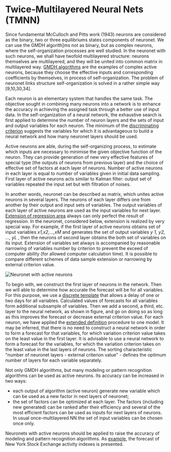 # Twice-Multilayered Neural Nets (TMNN)

Since fundamental McCulloch and Pitts work (1943) neurons are considered as the binary, two or three equilibriums states components of neuronet. We can use the GMDH algorith]ms not as binary, but as complex neurons, where the self-organization processes are well studied. In the neuronet with such neurons, we shall have twofold multilayered structure: neurons themselves are multilayered, and they will be united into common matrix in multilayered way. [GMDH algorithms](http://www.gmdh.net/GMDH_alg.htm) are the examples of complex active neurons, because they choose the effective inputs and corresponding coefficients by themselves, in process of self-organization. The problem of neuronet links structure self-organization is solved in a rather simple way [9,10,30,34].

Each neuron is an elementary system that handles the same task. The objective sought in combining many neurons into a network is to enhance the accuracy in achieving the assigned task through a better use of input data. In the self-organization of a neural network, the exhaustive search is first applied to determine the number of neuron layers and the sets of input and output variables for each neuron. The minimum of the [discriminating criterion](http://www.gmdh.net/GMDH_var.htm) suggests the variables for which it is advantageous to build a neural network and how many neuronet layers should be used.

Active neurons are able, during the self-organizing process, to estimate which inputs are necessary to minimise the given objective function of the neuron. They can provide generation of new very effective features of special type (the outputs of neurons from previous layer) and the choice of effective set of factors at each layer of neurons. Number of active neurons in each layer is equal to number of variables given in initial data sampling. First layer of active neurons acts similar to Kalman filter: output set of variables repeated the input set but with filtration of noises.

In another words, neuronet can be described as matrix, which unites active neurons in several layers. The neurons of each layer differs one from another by their output and input sets of variables. The output variables of each layer of active neurons are used as the input variables for next layer. [Extension of regression area](http://www.gmdh.net/GMDH_reg.htm) always can only perfect the result of regression. In the neuronet, considered below, extension is realized by very special way. For example, if the first layer of active neurons obtains set of input variables _x1,x2,...,xM_ and generates the set of output variables _y 1, y2, ..., yL_ , then the neurons of second layer obtains the both set of variables on its input. Extension of variables set always is accompanied by reasonable narrowing of variables number by criterion to prevent the exceed of computer ability (for allowed computer calculation time). It is possible to compare different schemes of data sample extension or narrowing by external criterion value.

![Neuronet with active neurons](http://www.gmdh.net/gif/fig_nn.gif)

To begin with, we construct the first layer of neurons in the network. Then we will able to determine how accurate the forecast will be for all variables. For this purpose, we use a [discrete template](http://www.gmdh.net/GMDH_osa.htm) that allows a delay of one or two days for all variables. Calculated values of forecasts for all variables form additional subsample of variables. Then we add a second, a third, etc. layer to the neural network, as shown in figure, and go on doing so as long as this improves the forecast or decrease external criterion value. For each neuron, we have applied the [extended definition](http://www.gmdh.net/GMDH_var.htm) procedure to one model. It may be inferred, that there is no need to construct a neural network in order to form a forecast for that variables, for which variation criterion value takes on the least value in the first layer. It is advisable to use a neural network to form a forecast for the variables, for which the variation criterion takes on the least value in the last layers of neurons. The sorting characteristic "number of neuronet layers - external criterion value" - defines the optimum number of layers for each variable separately.

Not only GMDH algorithms, but many modeling or pattern recognition algorithms can be used as active neurons. Its accuracy can be increased in two ways:

- each output of algorithm (active neuron) generate new variable which can be used as a new factor in next layers of neuronet;
- the set of factors can be optimized at each layer. The factors (including new generated) can be ranked after their efficiency and several of the most efficient factors can be used as inputs for next layers of neurons. In usual once-multilayered NN the set of input variables can be chosen once only.

Neuronets with active neurons should be applied to raise the accuracy of modeling and pattern recognition algorithms. As [example](http://www.gmdh.net/GMDH_ex1.htm), the forecast of New York Stock Exchange activity indexes is presented.